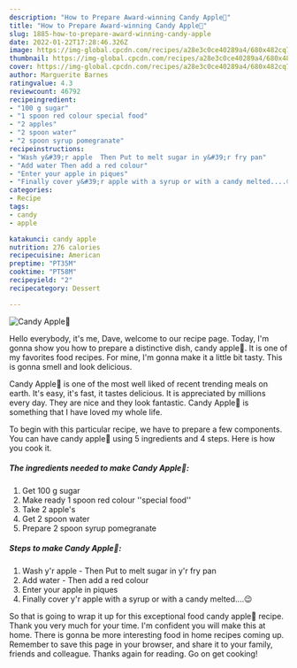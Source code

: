 ```yaml
---
description: "How to Prepare Award-winning Candy Apple🍎"
title: "How to Prepare Award-winning Candy Apple🍎"
slug: 1885-how-to-prepare-award-winning-candy-apple
date: 2022-01-22T17:28:46.326Z
image: https://img-global.cpcdn.com/recipes/a28e3c0ce40289a4/680x482cq70/candy-apple-recipe-main-photo.jpg
thumbnail: https://img-global.cpcdn.com/recipes/a28e3c0ce40289a4/680x482cq70/candy-apple-recipe-main-photo.jpg
cover: https://img-global.cpcdn.com/recipes/a28e3c0ce40289a4/680x482cq70/candy-apple-recipe-main-photo.jpg
author: Marguerite Barnes
ratingvalue: 4.3
reviewcount: 46792
recipeingredient:
- "100 g sugar"
- "1 spoon red colour special food"
- "2 apples"
- "2 spoon water"
- "2 spoon syrup pomegranate"
recipeinstructions:
- "Wash y&#39;r apple  Then Put to melt sugar in y&#39;r fry pan"
- "Add water Then add a red colour"
- "Enter your apple in piques"
- "Finally cover y&#39;r apple with a syrup or with a candy melted....😉"
categories:
- Recipe
tags:
- candy
- apple

katakunci: candy apple 
nutrition: 276 calories
recipecuisine: American
preptime: "PT35M"
cooktime: "PT58M"
recipeyield: "2"
recipecategory: Dessert

---
```



![Candy Apple🍎](https://img-global.cpcdn.com/recipes/a28e3c0ce40289a4/680x482cq70/candy-apple-recipe-main-photo.jpg)

Hello everybody, it's me, Dave, welcome to our recipe page. Today, I'm gonna show you how to prepare a distinctive dish, candy apple🍎. It is one of my favorites food recipes. For mine, I'm gonna make it a little bit tasty. This is gonna smell and look delicious.



Candy Apple🍎 is one of the most well liked of recent trending meals on earth. It's easy, it's fast, it tastes delicious. It is appreciated by millions every day. They are nice and they look fantastic. Candy Apple🍎 is something that I have loved my whole life.


To begin with this particular recipe, we have to prepare a few components. You can have candy apple🍎 using 5 ingredients and 4 steps. Here is how you cook it.

<!--inarticleads1-->

##### The ingredients needed to make Candy Apple🍎:

1. Get 100 g sugar
1. Make ready 1 spoon red colour &#39;&#39;special food&#39;&#39;
1. Take 2 apple&#39;s
1. Get 2 spoon water
1. Prepare 2 spoon syrup pomegranate




<!--inarticleads2-->

##### Steps to make Candy Apple🍎:

1. Wash y&#39;r apple  - Then Put to melt sugar in y&#39;r fry pan
1. Add water - Then add a red colour
1. Enter your apple in piques
1. Finally cover y&#39;r apple with a syrup or with a candy melted....😉




So that is going to wrap it up for this exceptional food candy apple🍎 recipe. Thank you very much for your time. I'm confident you will make this at home. There is gonna be more interesting food in home recipes coming up. Remember to save this page in your browser, and share it to your family, friends and colleague. Thanks again for reading. Go on get cooking!
